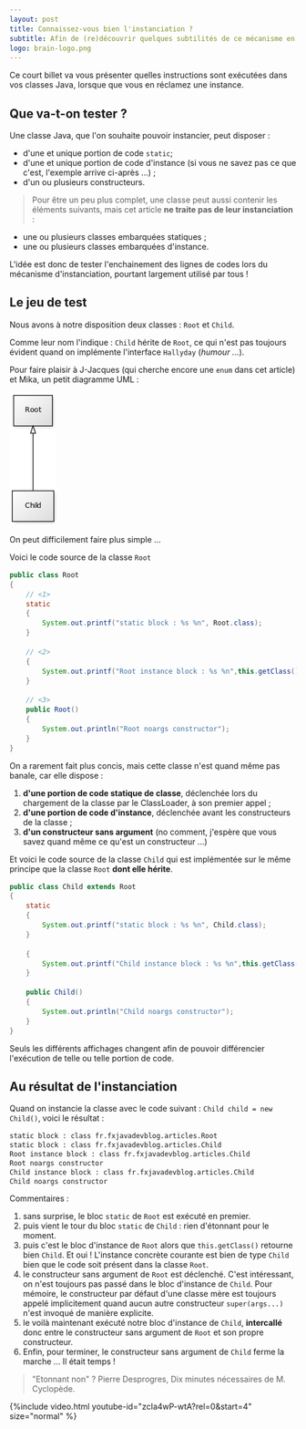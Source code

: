 ```yaml
---
layout: post
title: Connaissez-vous bien l'instanciation ?
subtitle: Afin de (re)découvrir quelques subtilités de ce mécanisme en Java ...
logo: brain-logo.png
---
```


<div class="intro" markdown='1'>
Ce court billet va vous présenter quelles instructions sont exécutées dans vos
classes Java, lorsque que vous en réclamez une instance.
</div>

<!--excerpt-->

## Que va-t-on tester ?

Une classe Java, que l'on souhaite pouvoir instancier, peut disposer :
* d'une et unique portion de code `static`;
* d'une et unique portion de code d'instance (si vous ne savez pas ce que c'est, l'exemple arrive ci-après ...) ; 
* d'un ou plusieurs constructeurs.

> Pour être un peu plus complet, une classe peut aussi contenir les éléments suivants, mais cet article **ne traite pas de leur instanciation** :
* une ou plusieurs classes embarquées statiques ;
* une ou plusieurs classes embarquées d'instance.

L'idée est donc de tester l'enchainement des lignes de codes lors du mécanisme d'instanciation, pourtant largement utilisé par tous !

## Le jeu de test

Nous avons à notre disposition deux classes : `Root` et `Child`.

Comme leur nom l'indique : `Child` hérite de `Root`, ce qui n'est pas toujours évident quand on implémente l'interface `Hallyday` (*humour ...*).

Pour faire plaisir à J-Jacques (qui cherche encore une `enum` dans cet article) et Mika, un petit diagramme UML : 

![UML](/images/instance-construction-mecanism/uml.png)

On peut difficilement faire plus simple ...

Voici le code source de la classe `Root`

```java
public class Root
{
	// <1>
	static
	{
		System.out.printf("static block : %s %n", Root.class);
	}
	
	// <2>
	{
		System.out.printf("Root instance block : %s %n",this.getClass());
	}
	
	// <3>
	public Root()
	{
		System.out.println("Root noargs constructor");
	}
}
```

On a rarement fait plus concis, mais cette classe n'est quand même pas banale, car elle dispose :

1. **d'une portion de code statique de classe**, déclenchée lors du chargement de la classe par le ClassLoader, à son premier appel ;
2. **d'une portion de code d'instance**, déclenchée avant les constructeurs de la classe ;
3. **d'un constructeur sans argument** (no comment, j'espère que vous savez quand même ce qu'est un constructeur ...)

Et voici le code source de la classe `Child` qui est implémentée sur le même principe que la classe `Root` **dont elle hérite**.

```java
public class Child extends Root
{
	static
	{
		System.out.printf("static block : %s %n", Child.class);
	}
	
	{
		System.out.printf("Child instance block : %s %n",this.getClass());
	}
	
	public Child()
	{
		System.out.println("Child noargs constructor");
	}
}
```

Seuls les différents affichages changent afin de pouvoir différencier l'exécution de telle ou telle 
portion de code.


## Au résultat de l'instanciation

Quand on instancie la classe avec le code suivant : `Child child = new Child()`, voici le résultat :

```
static block : class fr.fxjavadevblog.articles.Root			 
static block : class fr.fxjavadevblog.articles.Child		 
Root instance block : class fr.fxjavadevblog.articles.Child	 
Root noargs constructor										 
Child instance block : class fr.fxjavadevblog.articles.Child 
Child noargs constructor									 
```

Commentaires :

1. sans surprise, le bloc `static` de `Root` est exécuté en premier.
2. puis vient le tour du bloc `static` de `Child` : rien d'étonnant pour le moment.
3. puis c'est le bloc d'instance de `Root` alors que `this.getClass()` retourne bien `Child`. Et oui ! L'instance concrète courante est bien de type `Child` bien que le code soit présent dans la classe `Root`.
4. le constructeur sans argument de `Root` est déclenché. C'est intéressant, on n'est toujours pas passé dans le bloc d'instance de `Child`. Pour mémoire, le constructeur par défaut d'une classe mère est toujours appelé implicitement quand aucun autre constructeur `super(args...)` n'est invoqué de manière explicite.
5. le voilà maintenant exécuté notre bloc d'instance de `Child`, **intercallé** donc entre le constructeur sans argument de `Root` et son propre constructeur.
6. Enfin, pour terminer, le constructeur sans argument de `Child` ferme la marche ... Il était temps !

> "Etonnant non" ? Pierre Desprogres, Dix minutes nécessaires de M. Cyclopède.

{%include video.html youtube-id="zcIa4wP-wtA?rel=0&amp;start=4"  size="normal" %}